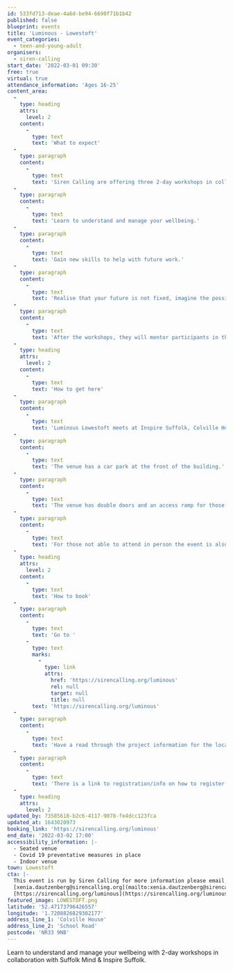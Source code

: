 ```yaml
---
id: 533fd713-deae-4a6d-be94-6690f71b1b42
published: false
blueprint: events
title: 'Luminous - Lowestoft'
event_categories:
  - teen-and-young-adult
organisers:
  - siren-calling
start_date: '2022-03-01 09:30'
free: true
virtual: true
attendance_information: 'Ages 16-25'
content_area:
  -
    type: heading
    attrs:
      level: 2
    content:
      -
        type: text
        text: 'What to expect'
  -
    type: paragraph
    content:
      -
        type: text
        text: 'Siren Calling are offering three 2-day workshops in collaboration with Suffolk Mind & Inspire Suffolk with choices on in person or online events.'
  -
    type: paragraph
    content:
      -
        type: text
        text: 'Learn to understand and manage your wellbeing.'
  -
    type: paragraph
    content:
      -
        type: text
        text: 'Gain new skills to help with future work.'
  -
    type: paragraph
    content:
      -
        type: text
        text: 'Realise that your future is not fixed, imagine the possibilities.'
  -
    type: paragraph
    content:
      -
        type: text
        text: 'After the workshops, they will mentor participants in the making of a creative output for six weeks. This will then be presented in video format on a livestream from a SWT location, with participants present to discuss their creation!'
  -
    type: heading
    attrs:
      level: 2
    content:
      -
        type: text
        text: 'How to get here'
  -
    type: paragraph
    content:
      -
        type: text
        text: 'Luminous Lowestoft meets at Inspire Suffolk, Colville House Lowestoft, NR33 9NB.'
  -
    type: paragraph
    content:
      -
        type: text
        text: 'The venue has a car park at the front of the building.'
  -
    type: paragraph
    content:
      -
        type: text
        text: 'The venue has double doors and an access ramp for those that have accessibility needs. '
  -
    type: paragraph
    content:
      -
        type: text
        text: 'For those not able to attend in person the event is also being held digitally.'
  -
    type: heading
    attrs:
      level: 2
    content:
      -
        type: text
        text: 'How to book'
  -
    type: paragraph
    content:
      -
        type: text
        text: 'Go to '
      -
        type: text
        marks:
          -
            type: link
            attrs:
              href: 'https://sirencalling.org/luminous'
              rel: null
              target: null
              title: null
        text: 'https://sirencalling.org/luminous'
  -
    type: paragraph
    content:
      -
        type: text
        text: 'Have a read through the project information for the location you''re interested in (Woodbridge, Lowestoft or Felixstowe).'
  -
    type: paragraph
    content:
      -
        type: text
        text: 'There is a link to registration/info on how to register on the page.'
  -
    type: heading
    attrs:
      level: 2
updated_by: 73585618-b2c6-4117-9078-fe4dcc123fca
updated_at: 1643020973
booking_link: 'https://sirencalling.org/luminous'
end_date: '2022-03-02 17:00'
accessibility_information: |-
  - Seated venue
  - Covid 19 preventative measures in place
  - Indoor venue
town: Lowestoft
cta: |-
  This event is run by Siren Calling for more information please email or visit the website:
  [xenia.dautzenberg@sirencalling.org](mailto:xenia.dautzenberg@sirencalling.org)
  [https://sirencalling.org/luminous](https://sirencalling.org/luminous)
featured_image: LOWESTOFT.png
latitude: '52.47173796426557'
longitude: '1.7208826829302177'
address_line_1: 'Colville House'
address_line_2: 'School Road'
postcode: 'NR33 9NB'
---
```

Learn to understand and manage your wellbeing with 2-day workshops in collaboration with Suffolk Mind & Inspire Suffolk.